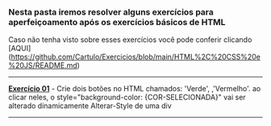 ### Nesta pasta iremos resolver alguns exercícios para aperfeiçoamento após os exercícios básicos de HTML
Caso não tenha visto sobre esses exercícios você pode conferir clicando [AQUI] (https://github.com/Cartulo/Exercicios/blob/main/HTML%2C%20CSS%20e%20JS/README.md)

----------------------------------------------------------------------------------------------------

**[Exercício 01](https://github.com/Cartulo/Exercicios/blob/main/Aperfeiçoamento/exercicio1.html)** - Crie dois botões no HTML chamados: 'Verde', ,'Vermelho'. ao clicar neles, o style="background-color: {COR-SELECIONADA}" vai ser alterado dinamicamente Alterar-Style de uma div

----------------------------------------------------------------------------------------------------
